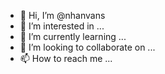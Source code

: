 - 👋 Hi, I’m @nhanvans
- 👀 I’m interested in ...
- 🌱 I’m currently learning ...
- 💞️ I’m looking to collaborate on ...
- 📫 How to reach me ...

<!---
nhanvans/nhanvans is a ✨ special ✨ repository because its `README.md` (this file) appears on your GitHub profile.
You can click the Preview link to take a look at your changes.
--->
